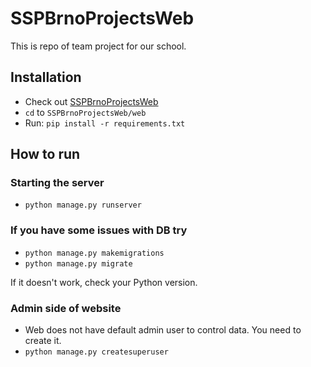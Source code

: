 # SSPBrnoProjectsWeb
This is repo of team project for our school.


## Installation

* Check out [SSPBrnoProjectsWeb](https://github.com/ocasek/SSPBrnoProjectsWeb)
* `cd` to `SSPBrnoProjectsWeb/web`
* Run:
  `pip install -r requirements.txt`

## How to run

### Starting the server
* `python manage.py runserver`

### If you have some issues with DB try
* `python manage.py makemigrations`
* `python manage.py migrate`


If it doesn't work, check your Python version.

### Admin side of website
* Web does not have default admin user to control data. You need to create it.
* `python manage.py createsuperuser`
